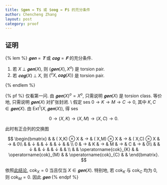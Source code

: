 ```yaml
---
title: $𝐠𝐞𝐧 = 𝐓$ 或 $𝐜𝐨𝐠 = 𝐅$ 的充分条件
author: Chencheng Zhang
layout: post
category: proof
---
```


## 证明

{% lem %}
$𝐠𝐞𝐧 = 𝐓$ 或 $𝐜𝐨𝐠 = 𝐅$ 的充分条件.

1. 若 $X ⟂ 𝐠𝐞𝐧(X)$, 则 $(𝐠𝐞𝐧(X), X^o)$ 是 torsion pair.
2. 若 $𝐜𝐨𝐠(X) ⟂ X$, 则 $(^o X, 𝐜𝐨𝐠 (X))$ 是 torsion pair.

{% endlem %}

{% pf %}
仅看第一问. 由 $𝐠𝐞𝐧(X)^o = X^o$, 只需说明 $𝐠𝐞𝐧(X)$ 是 torsion class. 等价地, 只需说明 $𝐠𝐞𝐧(X)$ 对扩张封闭.
\\
假定 ses $0 → K → M → C → 0$, 其中 $K, C ∈ 𝐠𝐞𝐧(X)$. 由 $\mathrm{Ext}^1(X, 𝐠𝐞𝐧(X))$, 得 ses

$$
0 → (X,K) → (X,M) → (X,C) → 0.
$$

此时有正合列的交换图

$$
\begin{bmatrix}
 &  & ( X,K) ⊗ X & →  & ( X,M) ⊗ X & →  & ( X,C) ⊗ X & →  & 0\\
 &  & ↓  &  & ↓  &  & ↓  &  & \\
0 & →  & K & →  & M & →  & C & →  & 0\\
 &  & ↓  &  & ↓  &  & ↓  &  & \\
 &  & \operatorname{cok}_{K} &  & \operatorname{cok}_{M} &  & \operatorname{cok}_{C} &  &
\end{bmatrix}.
$$

依照[此结论](gen_and_cog), $\operatorname{cok}_X = 0$ 当且仅当 $X ∈ 𝐠𝐞𝐧(X)$. 特别地, 若 $\operatorname{cok}_K$ 与 $\operatorname{cok}_C$ 均为 $0$, 则 $\operatorname{cok}_M = 0$. 因此 $𝐠𝐞𝐧$
{% endpf %}
